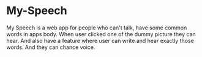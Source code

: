 # My-Speech
My Speech is a web app for people who can't talk, have some common words in apps body. When user clicked one of the dummy picture they can hear. And also have a feature where user can write and hear exactly  those words. And they can chance voice.
